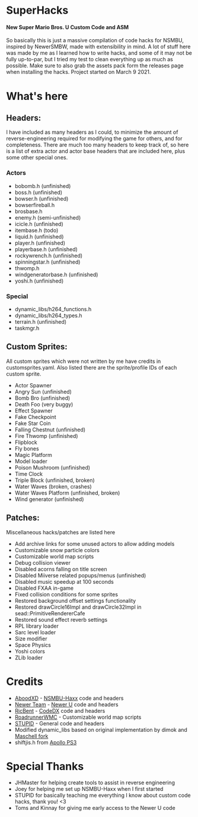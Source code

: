 # SuperHacks
#### New Super Mario Bros. U Custom Code and ASM
So basically this is just a massive compilation of code hacks for NSMBU, inspired by NewerSMBW, made with extensibility in mind. A lot of stuff here was made by me as I learned how to write hacks, and some of it may not be fully up-to-par, but I tried my test to clean everything up as much as possible. Make sure to also grab the assets pack form the releases page when installing the hacks.
Project started on March 9 2021.

# What's here
## Headers:
I have included as many headers as I could, to minimize the amount of reverse-engineering required for modifying the game for others, and for completeness. There are much too many headers to keep track of, so here is a list of extra actor and actor base headers that are included here, plus some other special ones.
### Actors
* bobomb.h (unfinished)
* boss.h (unfinished)
* bowser.h (unfinished)
* bowserfireball.h
* brosbase.h
* enemy.h (semi-unfinished)
* icicle.h (unfinished)
* itembase.h (todo)
* liquid.h (unfinished)
* player.h (unfinished)
* playerbase.h (unfinished)
* rockywrench.h (unfinished)
* spinningstar.h (unfinished)
* thwomp.h
* windgeneratorbase.h (unfinished)
* yoshi.h (unfinished)
### Special
* dynamic_libs/h264_functions.h
* dynamic_libs/h264_types.h
* terrain.h (unfinished)
* taskmgr.h
## Custom Sprites:
All custom sprites which were not written by me have credits in customsprites.yaml. Also listed there are the sprite/profile IDs of each custom sprite.
* Actor Spawner
* Angry Sun (unfinished)
* Bomb Bro (unfinished)
* Death Foo (very buggy)
* Effect Spawner
* Fake Checkpoint
* Fake Star Coin
* Falling Chestnut (unfinished)
* Fire Thwomp (unfinished)
* Flipblock
* Fly bones
* Magic Platform
* Model loader
* Poison Mushroom (unfinished)
* Time Clock
* Triple Block (unfinished, broken)
* Water Waves (broken, crashes)
* Water Waves Platform (unfinished, broken)
* Wind generator (unfinished)
## Patches:
Miscellaneous hacks/patches are listed here
* Add archive links for some unused actors to allow adding models
* Customizable snow particle colors
* Customizable world map scripts
* Debug collision viewer
* Disabled acorns falling on title screen
* Disabled Miiverse related popups/menus (unfinished)
* Disabled music speedup at 100 seconds
* Disabled FXAA in-game
* Fixed collision conditions for some sprites
* Restored background offset settings functionality
* Restored drawCircle16Impl and drawCircle32Impl in sead::PrimitiveRendererCafe
* Restored sound effect reverb settings
* RPL library loader
* Sarc level loader
* Size modifier
* Space Physics
* Yoshi colors
* ZLib loader

# Credits
* [AboodXD](https://github.com/aboood40091) - [NSMBU-Haxx](https://github.com/aboood40091/NSMBU-haxx) code and headers
* [Newer Team](https://github.com/Newer-Team) - [Newer U](https://github.com/Newer-Team/NewerSMBU) code and headers
* [RicBent](https://github.com/RicBent) - [CodeDX](https://github.com/RicBent/codedx) code and headers
* [RoadrunnerWMC](https://github.com/RoadrunnerWMC) - Customizable world map scripts
* [STUPID](https://github.com/stupidestmodder) - General code and headers
* Modified dynamic_libs based on original implementation by dimok and [Maschell fork](https://github.com/Maschell/dynamic_libs)
* shiftjis.h from [Apollo PS3](https://github.com/bucanero/apollo-ps3/blob/master/include/shiftjis.h)

# Special Thanks
* JHMaster for helping create tools to assist in reverse engineering
* Joey for helping me set up NSMBU-Haxx when I first started
* STUPID for basically teaching me everything I know about custom code hacks, thank you! <3
* Toms and Kinnay for giving me early access to the Newer U code
